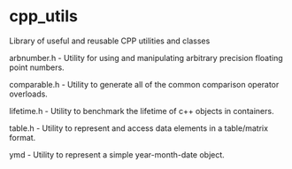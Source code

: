 # cpp_utils
Library of useful and reusable CPP utilities and classes

arbnumber.h - Utility for using and manipulating arbitrary precision floating point numbers.

comparable.h - Utility to generate all of the common comparison operator overloads.

lifetime.h - Utility to benchmark the lifetime of c++ objects in containers.

table.h - Utility to represent and access data elements in a table/matrix format.

ymd - Utility to represent a simple year-month-date object.
